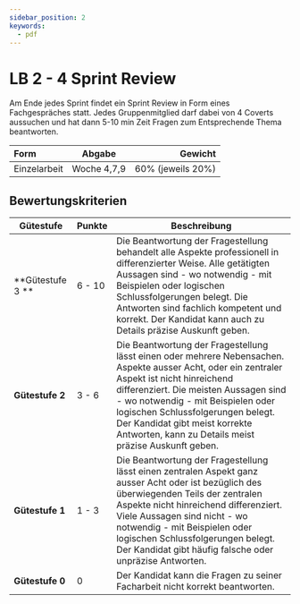 ```yaml
---
sidebar_position: 2
keywords:
  - pdf
---
```


# LB 2 - 4 Sprint Review

Am Ende jedes Sprint findet ein Sprint Review in Form eines Fachgespräches
statt. Jedes Gruppenmitglied darf dabei von 4 Coverts aussuchen und hat dann
5-10 min Zeit Fragen zum Entsprechende Thema beantworten.

| Form         |   Abgabe    |           Gewicht |
| :----------- | :---------: | ----------------: |
| Einzelarbeit | Woche 4,7,9 | 60% (jeweils 20%) |

## Bewertungskriterien

| **Gütestufe**    | **Punkte** | **Beschreibung**                                                                                                                                                                                                                                                                                                                                           |
|------------------|------------|------------------------------------------------------------------------------------------------------------------------------------------------------------------------------------------------------------------------------------------------------------------------------------------------------------------------------------------------------------|
| **Gütestufe 3 ** | 6 - 10     | Die Beantwortung der Fragestellung behandelt alle Aspekte professionell in differenzierter Weise. Alle getätigten Aussagen sind - wo notwendig - mit Beispielen oder logischen Schlussfolgerungen belegt. Die Antworten sind fachlich kompetent und korrekt. Der Kandidat kann auch zu Details präzise Auskunft geben.                                     |
| **Gütestufe 2**  | 3 - 6      | Die Beantwortung der Fragestellung lässt einen oder mehrere Nebensachen. Aspekte ausser Acht, oder ein zentraler Aspekt ist nicht hinreichend differenziert. Die meisten Aussagen sind - wo notwendig - mit Beispielen oder logischen Schlussfolgerungen belegt. Der Kandidat gibt meist korrekte Antworten, kann zu Details meist präzise Auskunft geben. |
| **Gütestufe 1**  | 1 - 3      | Die Beantwortung der Fragestellung lässt einen zentralen Aspekt ganz ausser Acht oder ist bezüglich des überwiegenden Teils der zentralen Aspekte nicht hinreichend differenziert. Viele Aussagen sind nicht - wo notwendig - mit Beispielen oder logischen Schlussfolgerungen belegt. Der Kandidat gibt häufig falsche oder unpräzise Antworten.          |
| **Gütestufe 0**  | 0          | Der Kandidat kann die Fragen zu seiner Facharbeit nicht korrekt beantworten.                                                                                                                                                                                                                                                                               |